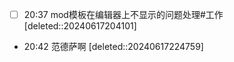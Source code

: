 
- [ ] 20:37 mod模板在编辑器上不显示的问题处理#工作
    [deleted::20240617204101]
- 20:42 范德萨啊 
    [deleted::20240617224759]